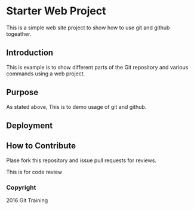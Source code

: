 # Starter Web Project

This is a simple web site project to show how to use git and github 
togeather.

## Introduction

This is example is to show different parts of the Git repository and various commands using a web project.

## Purpose

As stated above, This is to demo usage of git and github.

## Deployment 

## How to Contribute 

Plase fork this repository and issue pull requests for reviews.

This is for code review


### Copyright 

2016 Git Training